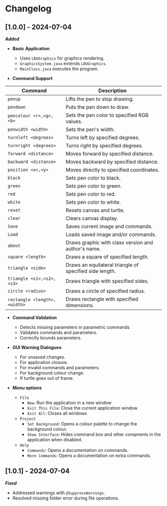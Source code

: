 # Changelog


## [1.0.0] - 2024-07-04
***Added***
- **Basic Application**
  - Uses `LBUGraphics` for graphics rendering.
  - `GraphicsSystem.java` extends `LBUGraphics`.
  - `MainClass.java` executes the program.

- **Command Support**

| Command                      | Description                                             |
|------------------------------|---------------------------------------------------------|
| `penup`                      | Lifts the pen to stop drawing.                          |
| `pendown`                    | Puts the pen down to draw.                              |
| `pencolour <r>,<g>,<b>`      | Sets the pen color to specified RGB values.             |
| `penwidth <width>`           | Sets the pen's width.                                   |
| `turnleft <degrees>`         | Turns left by specified degrees.                        |
| `turnright <degrees>`        | Turns right by specified degrees.                       |
| `forward <distance>`         | Moves forward by specified distance.                    |
| `backward <distance>`        | Moves backward by specified distance.                   |
| `position <x>,<y>`           | Moves directly to specified coordinates.                |
| `black`                      | Sets pen color to black.                                |
| `green`                      | Sets pen color to green.                                |
| `red`                        | Sets pen color to red.                                  |
| `white`                      | Sets pen color to white.                                |
| `reset`                      | Resets canvas and turtle.                               |
| `clear`                      | Clears canvas display.                                  |
| `Save`                       | Saves current image and commands.                       |
| `Load`                       | Loads saved image and/or commands.                      |
| `about`                      | Draws graphic with class version and author's name.     |
| `square <length>`            | Draws a square of specified length.                     |
| `triangle <side>`            | Draws an equilateral triangle of specified side length. |
| `triangle <s1>,<s2>,<s3>`    | Draws triangle with specified sides.                    |
| `circle <radius>`            | Draws a circle of specified radius.                     |
| `rectangle <length>,<width>` | Draws rectangle with specified dimensions.              |

- **Command Validation**
  - Detects missing parameters in parametric commands
  - Validates commands and parameters.
  - Correctly bounds parameters.

- **GUI Warning Dialogues**
  - For unsaved changes.
  - For application closure.
  - For invalid commands and parameters.
  - For background colour change.
  - If turtle goes out of frame.

- **Menu options**
  - `File`
    - `New`: Run the application in a new window
    - `Exit This File`: Close the current application window
    - `Exit All`: Closes all windows
  - `Project`
    - `Set Background`: Opens a colour palette to change the background colour.
    - `Show Interface`: Hides command box and other compnents in the application when disabled.
  - `Help`
    - `Commands`: Opens a documentation on commands.
    - `More Commands`: Opens a documentation on extra commands.


## [1.0.1] - 2024-07-04
***Fixed***
- Addressed warnings with `@SuppressWarnings`.
- Resolved missing folder error during file operations.
